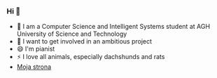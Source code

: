### Hi 👋

- 🌱 I am a Computer Science and Intelligent Systems student at AGH University of Science and Technology
- 🤔 I want to get involved in an ambitious project
- 😄 I'm pianist
- ⚡ I love all animals, especially dachshunds and rats
- [Moja strona]( https://rosul9.github.io/)
